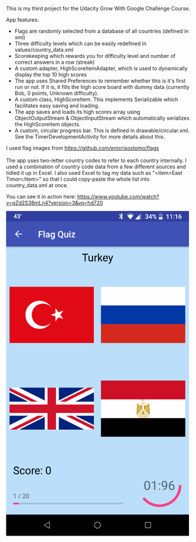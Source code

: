 This is my third project for the Udacity Grow With Google Challenge Course.

App features:
<ul>
<li>Flags are randomly selected from a database of all countries (defined in xml)</li>
<li>Three difficulty levels which can be easily redefined in values/country_data.xml</li>
<li>Scorekeeping which rewards you for difficulty level and number of correct answers in a row (streak)</li>
<li>A custom adapter, HighScoreItemAdapter, which is used to dynamically display the top 10 high scores</li>
<li>The app uses Shared Preferences to remember whether this is it's first run or not. If it is, it fills the high score board with dummy data (currently Bob, 0 points, Unknown difficulty).</li>
<li>A custom class, HighScoreItem. This implements Serializable which facilitates easy saving and loading.</li>
<li>The app saves and loads its high scores array using ObjectOutputStream & ObjectInputStream which automatically serializes the HighScoreItem objects.</li>
<li>A custom, circular progress bar. This is defined in drawable/circular.xml. See the TimerDevelopmentActivity for more details about this.</li>
</ul>

I used flag images from https://github.com/emcrisostomo/flags <br><br>
The app uses two-letter country codes to refer to each country internally. I used a combination of country code data from a few different sources and tidied it up in Excel. I also used Excel to tag my data such as "\<item\>East Timor\</item\>" so that I could copy-paste the whole list into country_data.xml at once.

You can see it in action here: https://www.youtube.com/watch?v=qZd2S38mLn4?version=3&vq=hd720

<img src="screenshot.png" width=500>
